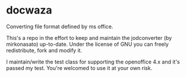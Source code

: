 docwaza
=======

Converting file format defined by ms office.

This's a repo in the effort to keep and maintain the jodconverter (by mirkonasato) up-to-date. Under the license of GNU you can freely redistribute, fork and modify it.

I maintain/write the test class for supporting the openoffice 4.x and it's passed my test. You're welcomed to use it at your own risk.
